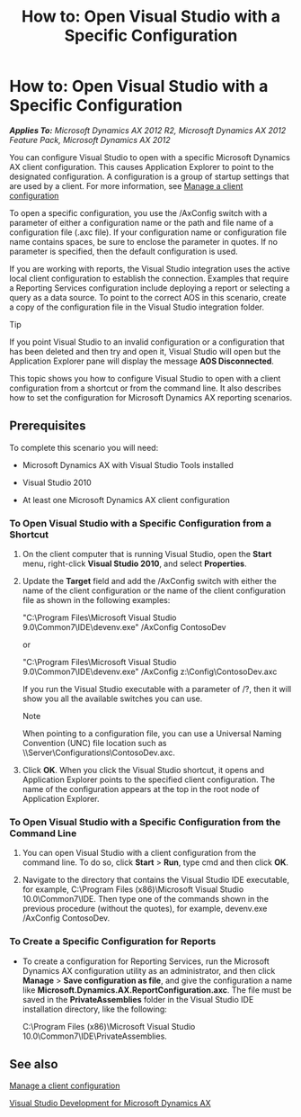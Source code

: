 ﻿---
title: 'How to: Open Visual Studio with a Specific Configuration'
TOCTitle: 'How to: Open Visual Studio with a Specific Configuration'
ms:assetid: cd436d83-04d4-44f1-92a3-cf4366b332a9
ms:mtpsurl: https://msdn.microsoft.com/en-us/library/Gg889291(v=AX.60)
ms:contentKeyID: 35272184
ms.date: 11/21/2012
mtps_version: v=AX.60
---

# How to: Open Visual Studio with a Specific Configuration 


_**Applies To:** Microsoft Dynamics AX 2012 R2, Microsoft Dynamics AX 2012 Feature Pack, Microsoft Dynamics AX 2012_

You can configure Visual Studio to open with a specific Microsoft Dynamics AX client configuration. This causes Application Explorer to point to the designated configuration. A configuration is a group of startup settings that are used by a client. For more information, see [Manage a client configuration](https://msdn.microsoft.com/en-us/library/aa569651\(v=ax.60\))

To open a specific configuration, you use the /AxConfig switch with a parameter of either a configuration name or the path and file name of a configuration file (.axc file). If your configuration name or configuration file name contains spaces, be sure to enclose the parameter in quotes. If no parameter is specified, then the default configuration is used.

If you are working with reports, the Visual Studio integration uses the active local client configuration to establish the connection. Examples that require a Reporting Services configuration include deploying a report or selecting a query as a data source. To point to the correct AOS in this scenario, create a copy of the configuration file in the Visual Studio integration folder.


> [!TIP]
> <P>If you point Visual Studio to an invalid configuration or a configuration that has been deleted and then try and open it, Visual Studio will open but the Application Explorer pane will display the message <STRONG>AOS Disconnected</STRONG>.</P>



This topic shows you how to configure Visual Studio to open with a client configuration from a shortcut or from the command line. It also describes how to set the configuration for Microsoft Dynamics AX reporting scenarios.

## Prerequisites

To complete this scenario you will need:

  - Microsoft Dynamics AX with Visual Studio Tools installed

  - Visual Studio 2010

  - At least one Microsoft Dynamics AX client configuration

### To Open Visual Studio with a Specific Configuration from a Shortcut

1.  On the client computer that is running Visual Studio, open the **Start** menu, right-click **Visual Studio 2010**, and select **Properties**.

2.  Update the **Target** field and add the /AxConfig switch with either the name of the client configuration or the name of the client configuration file as shown in the following examples:
    
    "C:\\Program Files\\Microsoft Visual Studio 9.0\\Common7\\IDE\\devenv.exe" /AxConfig ContosoDev
    
    or
    
    "C:\\Program Files\\Microsoft Visual Studio 9.0\\Common7\\IDE\\devenv.exe" /AxConfig z:\\Config\\ContosoDev.axc
    
    If you run the Visual Studio executable with a parameter of /?, then it will show you all the available switches you can use.
    

    > [!NOTE]
    > <P>When pointing to a configuration file, you can use a Universal Naming Convention (UNC) file location such as \\Server\Configurations\ContosoDev.axc.</P>



3.  Click **OK**. When you click the Visual Studio shortcut, it opens and Application Explorer points to the specified client configuration. The name of the configuration appears at the top in the root node of Application Explorer.

### To Open Visual Studio with a Specific Configuration from the Command Line

1.  You can open Visual Studio with a client configuration from the command line. To do so, click **Start** \> **Run**, type cmd and then click **OK**.

2.  Navigate to the directory that contains the Visual Studio IDE executable, for example, C:\\Program Files (x86)\\Microsoft Visual Studio 10.0\\Common7\\IDE. Then type one of the commands shown in the previous procedure (without the quotes), for example, devenv.exe /AxConfig ContosoDev.

### To Create a Specific Configuration for Reports

  - To create a configuration for Reporting Services, run the Microsoft Dynamics AX configuration utility as an administrator, and then click **Manage** \> **Save configuration as file**, and give the configuration a name like **Microsoft.Dynamics.AX.ReportConfiguration.axc**. The file must be saved in the **PrivateAssemblies** folder in the Visual Studio IDE installation directory, like the following:
    
    C:\\Program Files (x86)\\Microsoft Visual Studio 10.0\\Common7\\IDE\\PrivateAssemblies.

## See also

[Manage a client configuration](https://msdn.microsoft.com/en-us/library/aa569651\(v=ax.60\))

[Visual Studio Development for Microsoft Dynamics AX](visual-studio-development-for-microsoft-dynamics-ax.md)


